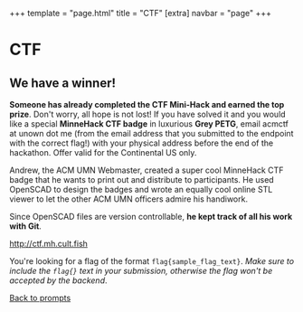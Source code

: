 +++
template = "page.html"
title = "CTF"
[extra]
navbar = "page"
+++

# CTF

## We have a winner!
**Someone has already completed the CTF Mini-Hack and earned the top prize**. Don't worry, all hope
is not lost! If you have solved it and you would like a special **MinneHack CTF badge** in luxurious
**Grey PETG**, email acmctf at unown dot me (from the email address that you submitted to the endpoint with the correct flag!) with your physical address before the end of the
hackathon. Offer valid for the Continental US only.

Andrew, the ACM UMN Webmaster, created a super cool MinneHack CTF badge that he wants to print out
and distribute to participants. He used OpenSCAD to design the badges and wrote an equally cool
online STL viewer to let the other ACM UMN officers admire his handiwork.

Since OpenSCAD files are version controllable, **he kept track of all his work with Git**.

<http://ctf.mh.cult.fish>

You're looking for a flag of the format `flag{sample_flag_text}`. _Make sure to include the `flag{}`
text in your submission, otherwise the flag won't be accepted by the backend_.


<a href="/prompts">Back to prompts</a>

